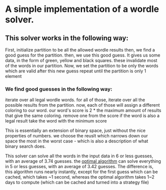 # A simple implementation of a wordle solver.
## This solver works in the following way:
  First, initialize partition to be all the allowed wordle results
  then, we find a good guess for the partition.
  then, we use this good guess. It gives us some data, in the form of green, yellow and black squares. these invalidate most of the words in our partition.
  Now, we set the partition to be only the words which are valid after this new guess
  repeat until the partition is only 1 element
  
  ### We find good guesses in the following way:
  iterate over all legal wordle words. for all of those, iterate over all the possible results from the partition. now, each of those will assign a different coloring to our word. 
  our word's score is 2 * the maximum amount of results that give the same coloring. remove one from the score if the word is also a legal result
  take the word with the minimum score

  This is essentially an extension of binary space, just without the nice properties of numbers. we choose the reuslt which narrows down our space the most in the worst case - which is also a description of what binary search does.

  This solver can solve all the words in the input data in 6 or less guesses, with an average of 3.74 guesses. 
  the [optimal algorithm](https://sonorouschocolate.com/notes/index.php?title=The_best_strategies_for_Wordle)  can solve everything in 5 or less guesses, with an average of 3.42 guesses. 
  The difference is, this algorithm runs nearly instantly, except for the first guess which can be cached, which takes \~1 second, whereas the optimal algorithm takes 1~2 days to compute (which can be cached and turned into a strategy file)
  
